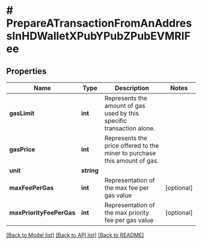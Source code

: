 # # PrepareATransactionFromAnAddressInHDWalletXPubYPubZPubEVMRIFee

## Properties

Name | Type | Description | Notes
------------ | ------------- | ------------- | -------------
**gasLimit** | **int** | Represents the amount of gas used by this specific transaction alone. |
**gasPrice** | **int** | Represents the price offered to the miner to purchase this amount of gas. |
**unit** | **string** |  |
**maxFeePerGas** | **int** | Representation of the max fee per gas value | [optional]
**maxPriorityFeePerGas** | **int** | Representation of the max priority fee per gas value | [optional]

[[Back to Model list]](../../README.md#models) [[Back to API list]](../../README.md#endpoints) [[Back to README]](../../README.md)
